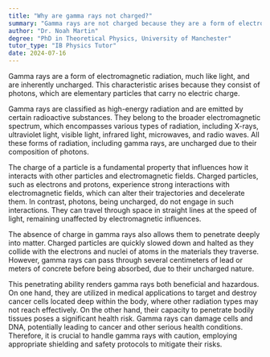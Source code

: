 ```yaml
---
title: "Why are gamma rays not charged?"
summary: "Gamma rays are not charged because they are a form of electromagnetic radiation, similar to light, which carries no charge."
author: "Dr. Noah Martin"
degree: "PhD in Theoretical Physics, University of Manchester"
tutor_type: "IB Physics Tutor"
date: 2024-07-16
---
```


Gamma rays are a form of electromagnetic radiation, much like light, and are inherently uncharged. This characteristic arises because they consist of photons, which are elementary particles that carry no electric charge.

Gamma rays are classified as high-energy radiation and are emitted by certain radioactive substances. They belong to the broader electromagnetic spectrum, which encompasses various types of radiation, including X-rays, ultraviolet light, visible light, infrared light, microwaves, and radio waves. All these forms of radiation, including gamma rays, are uncharged due to their composition of photons.

The charge of a particle is a fundamental property that influences how it interacts with other particles and electromagnetic fields. Charged particles, such as electrons and protons, experience strong interactions with electromagnetic fields, which can alter their trajectories and decelerate them. In contrast, photons, being uncharged, do not engage in such interactions. They can travel through space in straight lines at the speed of light, remaining unaffected by electromagnetic influences.

The absence of charge in gamma rays also allows them to penetrate deeply into matter. Charged particles are quickly slowed down and halted as they collide with the electrons and nuclei of atoms in the materials they traverse. However, gamma rays can pass through several centimeters of lead or meters of concrete before being absorbed, due to their uncharged nature.

This penetrating ability renders gamma rays both beneficial and hazardous. On one hand, they are utilized in medical applications to target and destroy cancer cells located deep within the body, where other radiation types may not reach effectively. On the other hand, their capacity to penetrate bodily tissues poses a significant health risk. Gamma rays can damage cells and DNA, potentially leading to cancer and other serious health conditions. Therefore, it is crucial to handle gamma rays with caution, employing appropriate shielding and safety protocols to mitigate their risks.
    